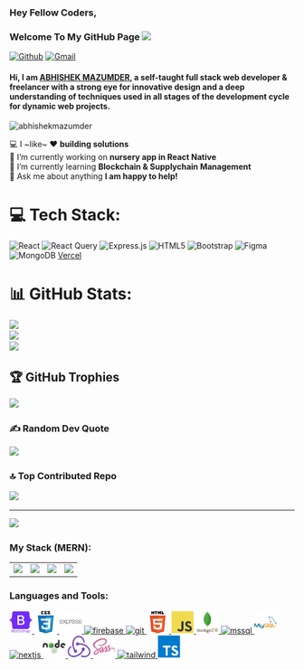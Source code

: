 ### Hey Fellow Coders, 
### Welcome To My GitHub Page <img src="https://media.giphy.com/media/hvRJCLFzcasrR4ia7z/giphy.gif" width="25px">

[![Github](https://img.shields.io/badge/-GITHUB-000?style=for-the-badge&logo=GITHUB&logoColor=white)](https://github.com/abhishekmazumder)
[![Gmail](https://img.shields.io/badge/-GMAIL-D14836?style=for-the-badge&logo=gmail&logoColor=white)](mailto:abhishekcodes19@gmail.com)

#### Hi, I am [ABHISHEK MAZUMDER](https://github.com/abhishekmazumder), a self-taught full stack web developer & freelancer with a strong eye for innovative design and a deep understanding of techniques used in all stages of the development cycle for dynamic web projects.

<p align="left"> <img src="https://komarev.com/ghpvc/?username=abhishekmazumder&label=Profile%20views&color=0e75b6&style=flat" alt="abhishekmazumder" /></p>



💻 I ~like~ ❤️ **building solutions** <br/>
🔭 I’m currently working on **nursery app in React Native** <br/>
🌱 I’m currently learning **Blockchain & Supplychain Management** <br/>
💬 Ask me about anything **I am happy to help!**

<!-- <p><img src="https://github-readme-stats.vercel.app/api?username=abhishekmazumder&show_icons=true&locale=en&theme=gotham" alt="abhishekmazumder" /></p> -->

# 💻 Tech Stack:
![React](https://img.shields.io/badge/react-%2320232a.svg?style=for-the-badge&logo=react&logoColor=%2361DAFB) ![React Query](https://img.shields.io/badge/-React%20Query-FF4154?style=for-the-badge&logo=react%20query&logoColor=white) ![Express.js](https://img.shields.io/badge/express.js-%23404d59.svg?style=for-the-badge&logo=express&logoColor=%2361DAFB) ![HTML5](https://img.shields.io/badge/html5-%23E34F26.svg?style=for-the-badge&logo=html5&logoColor=white) ![Bootstrap](https://img.shields.io/badge/bootstrap-%238511FA.svg?style=for-the-badge&logo=bootstrap&logoColor=white) ![Figma](https://img.shields.io/badge/figma-%23F24E1E.svg?style=for-the-badge&logo=figma&logoColor=white) ![MongoDB](https://img.shields.io/badge/MongoDB-%234ea94b.svg?style=for-the-badge&logo=mongodb&logoColor=white) [Vercel](https://img.shields.io/badge/vercel-%23000000.svg?style=for-the-badge&logo=vercel&logoColor=white)
#
# 📊 GitHub Stats:
![](https://github-readme-stats.vercel.app/api?username=abhishekmazumder&theme=dark&hide_border=false&include_all_commits=false&count_private=false)<br/>
![](https://nirzak-streak-stats.vercel.app/?user=abhishekmazumder&theme=dark&hide_border=false)<br/>
![](https://github-readme-stats.vercel.app/api/top-langs/?username=abhishekmazumder&theme=dark&hide_border=false&include_all_commits=false&count_private=false&layout=compact)

## 🏆 GitHub Trophies
![](https://github-profile-trophy.vercel.app/?username=abhishekmazumder&theme=radical&no-frame=false&no-bg=false&margin-w=4)

### ✍️ Random Dev Quote
![](https://quotes-github-readme.vercel.app/api?type=horizontal&theme=radical)

### 🔝 Top Contributed Repo
![](https://github-contributor-stats.vercel.app/api?username=abhishekmazumder&limit=5&theme=dark&combine_all_yearly_contributions=true)

---
[![](https://visitcount.itsvg.in/api?id=abhishekmazumder&icon=0&color=0)](https://visitcount.itsvg.in)

<!-- Proudly created with GPRM ( https://gprm.itsvg.in ) -->

### My Stack (MERN):

<table>
  <tbody> 
    <tr valign="top">
      <td align="center">
        <img height="24px" src="https://cdn.svgporn.com/logos/mongodb.svg">
      </td>
      <td align="center">
        <img height="24px" src="https://cdn.svgporn.com/logos/express.svg">
      </td>
      <td align="center">
        <img height="24px" src="https://cdn.svgporn.com/logos/react.svg">
      </td>
      <td align="center">
        <img height="24px" src="https://cdn.svgporn.com/logos/nodejs.svg">
      </td>
    </tr>
  </tbody>
</table>





<h3 align="left">Languages and Tools:</h3>
<p align="left"> <a href="https://getbootstrap.com" target="_blank" rel="noreferrer"> <img src="https://raw.githubusercontent.com/devicons/devicon/master/icons/bootstrap/bootstrap-plain-wordmark.svg" alt="bootstrap" width="40" height="40"/> </a> <a href="https://www.w3schools.com/css/" target="_blank" rel="noreferrer"> <img src="https://raw.githubusercontent.com/devicons/devicon/master/icons/css3/css3-original-wordmark.svg" alt="css3" width="40" height="40"/> </a> <a href="https://expressjs.com" target="_blank" rel="noreferrer"> <img src="https://raw.githubusercontent.com/devicons/devicon/master/icons/express/express-original-wordmark.svg" alt="express" width="40" height="40"/> </a> <a href="https://firebase.google.com/" target="_blank" rel="noreferrer"> <img src="https://www.vectorlogo.zone/logos/firebase/firebase-icon.svg" alt="firebase" width="40" height="40"/> </a> <a href="https://git-scm.com/" target="_blank" rel="noreferrer"> <img src="https://www.vectorlogo.zone/logos/git-scm/git-scm-icon.svg" alt="git" width="40" height="40"/> </a> <a href="https://www.w3.org/html/" target="_blank" rel="noreferrer"> <img src="https://raw.githubusercontent.com/devicons/devicon/master/icons/html5/html5-original-wordmark.svg" alt="html5" width="40" height="40"/> </a> <a href="https://developer.mozilla.org/en-US/docs/Web/JavaScript" target="_blank" rel="noreferrer"> <img src="https://raw.githubusercontent.com/devicons/devicon/master/icons/javascript/javascript-original.svg" alt="javascript" width="40" height="40"/> </a> <a href="https://www.mongodb.com/" target="_blank" rel="noreferrer"> <img src="https://raw.githubusercontent.com/devicons/devicon/master/icons/mongodb/mongodb-original-wordmark.svg" alt="mongodb" width="40" height="40"/> </a> <a href="https://www.microsoft.com/en-us/sql-server" target="_blank" rel="noreferrer"> <img src="https://www.svgrepo.com/show/303229/microsoft-sql-server-logo.svg" alt="mssql" width="40" height="40"/> </a> <a href="https://www.mysql.com/" target="_blank" rel="noreferrer"> <img src="https://raw.githubusercontent.com/devicons/devicon/master/icons/mysql/mysql-original-wordmark.svg" alt="mysql" width="40" height="40"/> </a> <a href="https://nextjs.org/" target="_blank" rel="noreferrer"> <img src="https://cdn.worldvectorlogo.com/logos/nextjs-2.svg" alt="nextjs" width="40" height="40"/> </a> <a href="https://nodejs.org" target="_blank" rel="noreferrer"> <img src="https://raw.githubusercontent.com/devicons/devicon/master/icons/nodejs/nodejs-original-wordmark.svg" alt="nodejs" width="40" height="40"/> </a> <a href="https://redux.js.org" target="_blank" rel="noreferrer"> <img src="https://raw.githubusercontent.com/devicons/devicon/master/icons/redux/redux-original.svg" alt="redux" width="40" height="40"/> </a> <a href="https://sass-lang.com" target="_blank" rel="noreferrer"> <img src="https://raw.githubusercontent.com/devicons/devicon/master/icons/sass/sass-original.svg" alt="sass" width="40" height="40"/> </a> <a href="https://tailwindcss.com/" target="_blank" rel="noreferrer"> <img src="https://www.vectorlogo.zone/logos/tailwindcss/tailwindcss-icon.svg" alt="tailwind" width="40" height="40"/> </a> <a href="https://www.typescriptlang.org/" target="_blank" rel="noreferrer"> <img src="https://raw.githubusercontent.com/devicons/devicon/master/icons/typescript/typescript-original.svg" alt="typescript" width="40" height="40"/> </a> </p>




